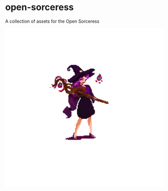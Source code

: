 # open-sorceress
A collection of assets for the Open Sorceress

<img alt="The open sorceress with pink hair, a staff, and a cute little fire elemental" src="https://raw.githubusercontent.com/JessicaSachs/open-sorceress/develop/assets/open-sorceress-character.png"/>
